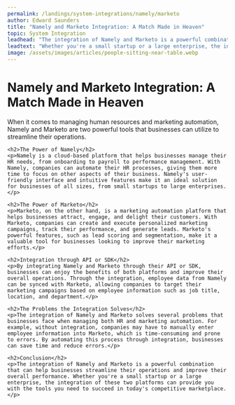 ```yaml
---
permalink: /landings/system-integrations/namely/marketo
author: Edward Saunders
title: "Namely and Marketo Integration: A Match Made in Heaven"
topic: System Integration
leadhead: "The integration of Namely and Marketo is a powerful combination that can help businesses streamline their operations and improve their overall performance"
leadtext: "Whether you're a small startup or a large enterprise, the integration of these two platforms can provide you with the tools you need to succeed in today's competitive marketplace."
image: /assets/images/articles/people-sitting-near-table.webp
---
```

<div class="arttext">	<h1>Namely and Marketo Integration: A Match Made in Heaven</h1>
	<p>When it comes to managing human resources and marketing automation, Namely and Marketo are two powerful tools that businesses can utilize to streamline their operations.</p>

	<h2>The Power of Namely</h2>
	<p>Namely is a cloud-based platform that helps businesses manage their HR needs, from onboarding to payroll to performance management. With Namely, companies can automate their HR processes, giving them more time to focus on other aspects of their business. Namely's user-friendly interface and intuitive features make it an ideal solution for businesses of all sizes, from small startups to large enterprises.</p>

	<h2>The Power of Marketo</h2>
	<p>Marketo, on the other hand, is a marketing automation platform that helps businesses attract, engage, and delight their customers. With Marketo, companies can create and execute personalized marketing campaigns, track their performance, and generate leads. Marketo's powerful features, such as lead scoring and segmentation, make it a valuable tool for businesses looking to improve their marketing efforts.</p>

	<h2>Integration through API or SDK</h2>
	<p>By integrating Namely and Marketo through their API or SDK, businesses can enjoy the benefits of both platforms and improve their overall operations. Through the integration, employee data from Namely can be synced with Marketo, allowing companies to target their marketing campaigns based on employee information such as job title, location, and department.</p>

	<h2>The Problems the Integration Solves</h2>
	<p>The integration of Namely and Marketo solves several problems that businesses face when managing both HR and marketing automation. For example, without integration, companies may have to manually enter employee information into Marketo, which is time-consuming and prone to errors. By automating this process through integration, businesses can save time and reduce errors.</p>

	<h2>Conclusion</h2>
	<p>The integration of Namely and Marketo is a powerful combination that can help businesses streamline their operations and improve their overall performance. Whether you're a small startup or a large enterprise, the integration of these two platforms can provide you with the tools you need to succeed in today's competitive marketplace.</p>
</div>